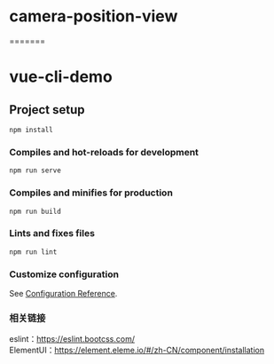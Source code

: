 # camera-position-view
=======
# vue-cli-demo

## Project setup
```
npm install
```

### Compiles and hot-reloads for development
```
npm run serve
```

### Compiles and minifies for production
```
npm run build
```

### Lints and fixes files
```
npm run lint
```

### Customize configuration
See [Configuration Reference](https://cli.vuejs.org/config/).

### 相关链接
eslint：https://eslint.bootcss.com/  
ElementUI：https://element.eleme.io/#/zh-CN/component/installation

